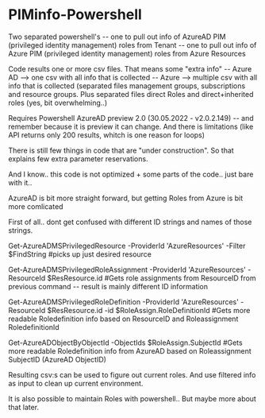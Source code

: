 # PIMinfo-Powershell

Two separated powershell's 
-- one to pull out info of AzureAD PIM (privileged identity management) roles from Tenant
-- one to pull out info of Azure PIM  (privileged identity management) roles from Azure Resources

Code results one or more csv files. That means some "extra info"
-- Azure AD --> one csv with all info that is collected 
-- Azure --> multiple csv with all info that is collected (separated files management groups, subscriptions and resource groups. Plus separated files direct Roles and direct+inherited roles (yes, bit overwhelming..)

Requires Powershell AzureAD preview 2.0 (30.05.2022 - v2.0.2.149)
-- and remember because it is preview it can change. And there is limitations (like API returns only 200 results, whitch is one reason for loops)

There is still few things in code that are "under construction". So that explains few extra parameter reservations.

And I know.. this code is not optimized + some parts of the code.. just bare with it..

AzureAD is bit more straight forward, but getting Roles from Azure is bit more comlicated

First of all.. dont get confused with different ID strings and names of those strings.

Get-AzureADMSPrivilegedResource -ProviderId 'AzureResources'  -Filter $FindString 
#picks up just desired resource

Get-AzureADMSPrivilegedRoleAssignment -ProviderId 'AzureResources' -ResourceId $ResResource.id 
#Gets role assignments from ResourceID from previous command -- result is mainly different ID information

Get-AzureADMSPrivilegedRoleDefinition -ProviderId 'AzureResources' -ResourceId $ResResource.id -id $RoleAssign.RoleDefinitionId
#Gets more readable Roledefinition info based on ResourceID and Roleassignment RoledefinitionId

Get-AzureADObjectByObjectId -ObjectIds $RoleAssign.SubjectId
#Gets more readable Roledefinition info from AzureAD based on Roleassignment SubjectID (AzureAD ObjectID)

Resulting csv:s can be used to figure out current roles. And use filtered info as input to clean up current environment.

It is also possible to maintain Roles with powershell.. But maybe more about that later.

